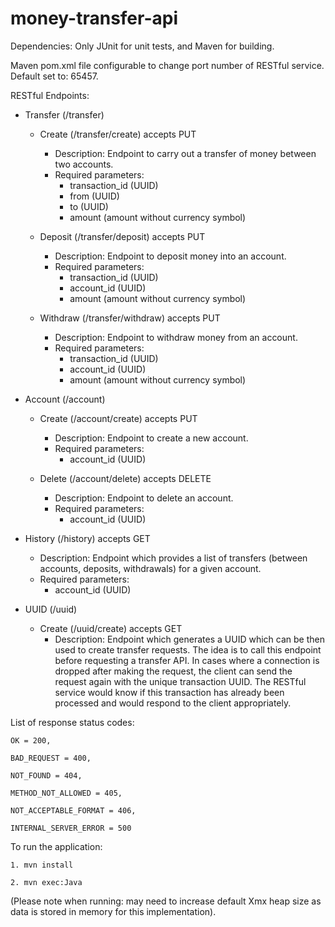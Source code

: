 # money-transfer-api

Dependencies: Only JUnit for unit tests, and Maven for building.

Maven pom.xml file configurable to change port number of RESTful service. Default set to: 65457.

RESTful Endpoints:
- Transfer (/transfer)
    - Create (/transfer/create) accepts PUT
        - Description: Endpoint to carry out a transfer of money between two accounts.
        - Required parameters: 
            - transaction_id (UUID)
            - from (UUID)
            - to (UUID)
            - amount (amount without currency symbol)
        
    - Deposit (/transfer/deposit) accepts PUT
        - Description: Endpoint to deposit money into an account.
        - Required parameters:
            - transaction_id (UUID)
            - account_id (UUID)
            - amount (amount without currency symbol)
            
    - Withdraw (/transfer/withdraw) accepts PUT
        - Description: Endpoint to withdraw money from an account.
        - Required parameters:
            - transaction_id (UUID)
            - account_id (UUID)
            - amount (amount without currency symbol)
            
- Account (/account)
    - Create (/account/create) accepts PUT
        - Description: Endpoint to create a new account.
        - Required parameters:
            - account_id (UUID)
            
    - Delete (/account/delete) accepts DELETE
        - Description: Endpoint to delete an account.
        - Required parameters:
            - account_id (UUID)
            
- History (/history) accepts GET
    - Description: Endpoint which provides a list of transfers (between accounts, deposits, withdrawals) for a given  account.
    - Required parameters:
        - account_id (UUID)
        
- UUID (/uuid)
    - Create (/uuid/create) accepts GET
        - Description: Endpoint which generates a UUID which can be then used to create transfer requests. The idea is to call this endpoint before requesting a transfer API. In cases where a connection is dropped after making the request, the client can send the request again with the unique transaction UUID. The RESTful service would know if this transaction has already been processed and would respond to the client appropriately.
        
 List of response status codes:
    
    OK = 200, 
    
    BAD_REQUEST = 400, 
    
    NOT_FOUND = 404, 
    
    METHOD_NOT_ALLOWED = 405, 
    
    NOT_ACCEPTABLE_FORMAT = 406, 
    
    INTERNAL_SERVER_ERROR = 500


To run the application:

    1. mvn install
    
    2. mvn exec:Java

(Please note when running: may need to increase default Xmx heap size as data is stored in memory for this implementation).
